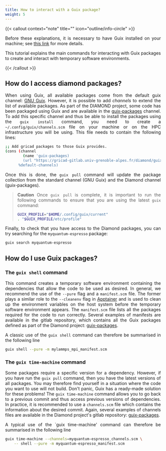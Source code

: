 ```yaml
---
title: How to interact with a Guix package?
weight: 5
---
```


<div align="justify">

{{< callout context="note" title="" icon="outline/info-circle" >}}

Before these explanations, it is necessary to have Guix installed on your machine; see [this link](/en/documentation/install/install-guix/) for more details.

This tutorial explains the main commands for interacting with Guix packages to create and interact with temporary software environments.

{{< /callout >}}

## How do I access diamond packages?

When using Guix, all available packages come from the default guix channel: [GNU Guix](https://hpc.guix.info/browse). However, it is possible to add *channels* to extend the list of available packages. As part of the DIAMOND project, some code has been packaged using Guix and are available in the [guix-packages](https://gricad-gitlab.univ-grenoble-alpes.fr/diamond/guix-packages) channel. To add this specific channel and thus be able to install the packages using the `guix install` command, you need to create a `~/.config/guix/channels.scm` file on your machine or on the HPC infrastructure you will be using. This file needs to contain the following lines:

```bash
;; Add gricad packages to those Guix provides.
(cons (channel
        (name 'guix-packages)
        (url "https://gricad-gitlab.univ-grenoble-alpes.fr/diamond/guix-packages.git"))
      %default-channels)
```

Once this is done, the `guix pull` command will update the package collection from the standard channel (GNU Guix) and the Diamond channel (guix-packages).  

> **Caution** Once `guix pull` is complete, it is important to run the following commands to ensure that you are using the latest `guix` command:
>
>```bash
>GUIX_PROFILE="$HOME/.config/guix/current"
>. "$GUIX_PROFILE/etc/profile"
>```

Finally, to check that you have access to the Diamond packages, you can try searching for the `myquantum-espresso` package:

```bash
guix search myquantum-espresso
```

## How do I use Guix packages?

### The `guix shell` command

This command creates a temporary software environment containing the dependencies that allow the code to be used as desired. In general, we recommend the use of the `--pure` flag and a `manifest.scm` file. The former plays a similar role to the `--cleanenv` flag in [Apptainer](/en/documentation/use/apptainer-isolation-flags/) and is used to clean up the environment variables on the host system before the temporary software environment appears. The `manifest.scm` file lists all the packages required for the code to run correctly. Several examples of manifests are available in the gitlab repository, which contains all the Guix packages defined as part of the Diamond project: [guix-packages](https://gricad-gitlab.univ-grenoble-alpes.fr/diamond/guix-packages/-/tree/master/manifests?ref_type=heads).

A classic use of the `guix shell` command can therefore be summarised in the following line

```bash
guix shell --pure -m mylammps_mpi_manifest.scm
```

### The `guix time-machine` command

Some packages require a specific version for a dependency. However, if you have run the `guix pull` command, then you have the latest versions of all packages. You may therefore find yourself in a situation where the code you want to use will not build. Don't panic, Guix has a ready-made solution for these problems! The `guix time-machine` command allows you to go back to a previous commit and thus access previous versions of dependencies. In practice, it is recommended to use a `channels.scm` file which contains the information about the desired commit. Again, several examples of channels files are available in the Diamond project's gitlab repository: [guix-packages](https://gricad-gitlab.univ-grenoble-alpes.fr/diamond/guix-packages/-/tree/master/manifests/with_time_machine?ref_type=heads).

A typical use of the `guix time-machine' command can therefore be summarised in the following line

```bash
guix time-machine --channels=myquantum-espresso_channels.scm \
    -- shell --pure -m myquantum-espresso_manifest.scm
```

</div>